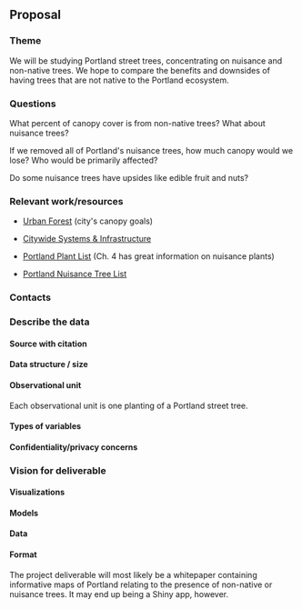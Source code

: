 ## Proposal

### Theme

We will be studying Portland street trees, concentrating on nuisance and non-native trees.  We hope to compare the benefits and downsides of having trees that are not native to the Portland ecosystem.

### Questions

What percent of canopy cover is from non-native trees?  What about nuisance trees?

If we removed all of Portland's nuisance trees, how much canopy would we lose?  Who would be primarily affected?

Do some nuisance trees have upsides like edible fruit and nuts?

### Relevant work/resources

* [Urban Forest](https://www.portlandonline.com/portlandplan/?a=288088&c=52254) (city's canopy goals)

* [Citywide Systems & Infrastructure](https://www.portlandonline.com/portlandplan/index.cfm?c=52254&a=288093)

* [Portland Plant List](https://www.portlandoregon.gov/citycode/article/322280) (Ch. 4 has great information on nuisance plants)

* [Portland Nuisance Tree List](https://www.portlandoregon.gov/trees/article/514066)

### Contacts

### Describe the data

#### Source with citation
#### Data structure / size
#### Observational unit

Each observational unit is one planting of a Portland street tree.

#### Types of variables



#### Confidentiality/privacy concerns



### Vision for deliverable

#### Visualizations
#### Models
#### Data
#### Format

The project deliverable will most likely be a whitepaper containing informative maps of Portland relating to the presence of non-native or nuisance trees.  It may end up being a Shiny app, however.
